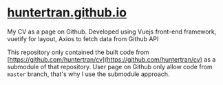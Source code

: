 # [huntertran.github.io](https://huntertran.github.io/)
My CV as a page on Github. Developed using Vuejs front-end framework, vuetify for layout, Axios to fetch data from Github API

This repository only contained the built code from [https://github.com/huntertran/cv](https://github.com/huntertran/cv) as a submodule of that repository. User page on Github only allow code from `master` branch, that's why I use the submodule approach.
